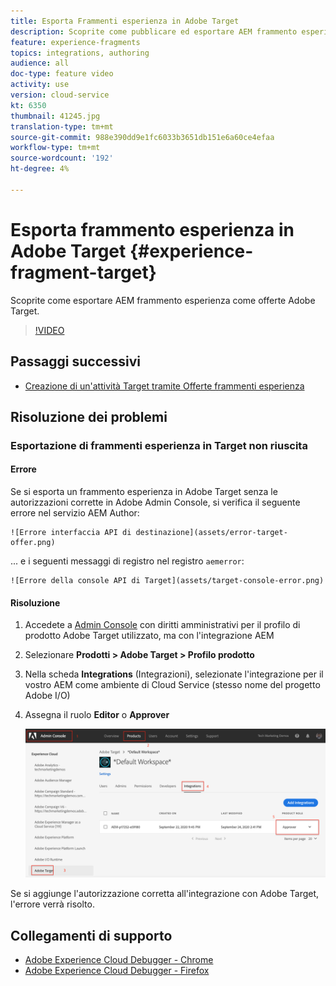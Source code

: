```yaml
---
title: Esporta Frammenti esperienza in Adobe Target
description: Scoprite come pubblicare ed esportare AEM frammento esperienza come  offerte Adobe Target.
feature: experience-fragments
topics: integrations, authoring
audience: all
doc-type: feature video
activity: use
version: cloud-service
kt: 6350
thumbnail: 41245.jpg
translation-type: tm+mt
source-git-commit: 988e390dd9e1fc6033b3651db151e6a60ce4efaa
workflow-type: tm+mt
source-wordcount: '192'
ht-degree: 4%

---
```



# Esporta frammento esperienza in  Adobe Target {#experience-fragment-target}

Scoprite come esportare AEM frammento esperienza come  offerte Adobe Target.

>[!VIDEO](https://video.tv.adobe.com/v/41245?quality=12&learn=on)

## Passaggi successivi

+ [Creazione di un&#39;attività Target tramite Offerte frammenti esperienza](./create-target-activity.md)

## Risoluzione dei problemi

### Esportazione di frammenti esperienza in Target non riuscita

#### Errore

Se si esporta un frammento esperienza in  Adobe Target senza le autorizzazioni corrette in Adobe Admin Console, si verifica il seguente errore nel servizio AEM Author:

    ![Errore interfaccia API di destinazione](assets/error-target-offer.png)

... e i seguenti messaggi di registro nel registro `aemerror`:

    ![Errore della console API di Target](assets/target-console-error.png)

#### Risoluzione

1. Accedete a [ Admin Console](https://adminconsole.adobe.com/) con diritti amministrativi per il profilo di prodotto Adobe Target  utilizzato, ma con l&#39;integrazione AEM
2. Selezionare __Prodotti >  Adobe Target > Profilo prodotto__
3. Nella scheda __Integrations__ (Integrazioni), selezionate l&#39;integrazione per il vostro AEM come ambiente di Cloud Service (stesso nome del progetto  Adobe I/O)
4. Assegna il ruolo __Editor__ o __Approver__

   ![Errore API di Target](assets/target-permissions.png)

Se si aggiunge l&#39;autorizzazione corretta all&#39;integrazione con  Adobe Target, l&#39;errore verrà risolto.

## Collegamenti di supporto

+ [Adobe Experience Cloud Debugger - Chrome](https://chrome.google.com/webstore/detail/adobe-experience-cloud-de/ocdmogmohccmeicdhlhhgepeaijenapj)
+ [Adobe Experience Cloud Debugger - Firefox](https://addons.mozilla.org/en-US/firefox/addon/adobe-experience-platform-dbg/)